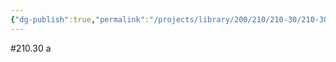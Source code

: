 ```yaml
---
{"dg-publish":true,"permalink":"/projects/library/200/210/210-30/210-30-a/","noteIcon":"0","created":"2024-01-31T10:10:26.865+09:00","updated":"2024-02-05T10:34:41.510+09:00"}
---
```


#210.30 a